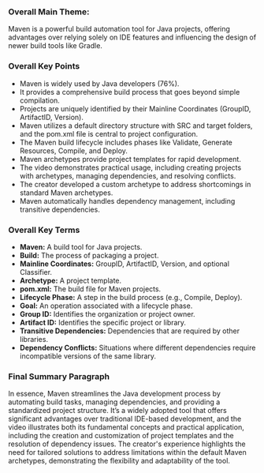 ### Overall Main Theme:
Maven is a powerful build automation tool for Java projects, offering advantages over relying solely on IDE features and influencing the design of newer build tools like Gradle.

### Overall Key Points
- Maven is widely used by Java developers (76%).
- It provides a comprehensive build process that goes beyond simple compilation.
- Projects are uniquely identified by their Mainline Coordinates (GroupID, ArtifactID, Version).
- Maven utilizes a default directory structure with SRC and target folders, and the pom.xml file is central to project configuration.
- The Maven build lifecycle includes phases like Validate, Generate Resources, Compile, and Deploy.
- Maven archetypes provide project templates for rapid development.
- The video demonstrates practical usage, including creating projects with archetypes, managing dependencies, and resolving conflicts.
- The creator developed a custom archetype to address shortcomings in standard Maven archetypes.
- Maven automatically handles dependency management, including transitive dependencies.

### Overall Key Terms
- **Maven:** A build tool for Java projects.
- **Build:** The process of packaging a project.
- **Mainline Coordinates:** GroupID, ArtifactID, Version, and optional Classifier.
- **Archetype:** A project template.
- **pom.xml:** The build file for Maven projects.
- **Lifecycle Phase:** A step in the build process (e.g., Compile, Deploy).
- **Goal:** An operation associated with a lifecycle phase.
- **Group ID:** Identifies the organization or project owner.
- **Artifact ID:** Identifies the specific project or library.
- **Transitive Dependencies:** Dependencies that are required by other libraries.
- **Dependency Conflicts:** Situations where different dependencies require incompatible versions of the same library.

### Final Summary Paragraph
In essence, Maven streamlines the Java development process by automating build tasks, managing dependencies, and providing a standardized project structure.  It’s a widely adopted tool that offers significant advantages over traditional IDE-based development, and the video illustrates both its fundamental concepts and practical application, including the creation and customization of project templates and the resolution of dependency issues.  The creator's experience highlights the need for tailored solutions to address limitations within the default Maven archetypes, demonstrating the flexibility and adaptability of the tool.